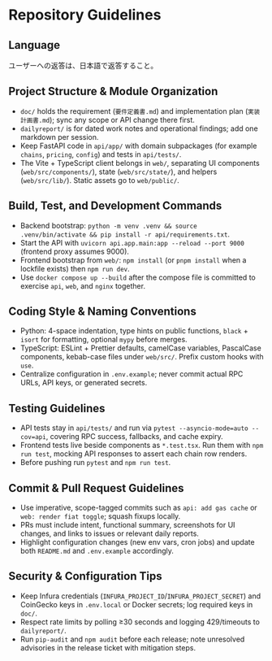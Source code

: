 # Repository Guidelines

## Language
ユーザーへの返答は、日本語で返答すること。

## Project Structure & Module Organization
- `doc/` holds the requirement (`要件定義書.md`) and implementation plan (`実装計画書.md`); sync any scope or API change there first.
- `dailyreport/` is for dated work notes and operational findings; add one markdown per session.
- Keep FastAPI code in `api/app/` with domain subpackages (for example `chains`, `pricing`, `config`) and tests in `api/tests/`.
- The Vite + TypeScript client belongs in `web/`, separating UI components (`web/src/components/`), state (`web/src/state/`), and helpers (`web/src/lib/`). Static assets go to `web/public/`.

## Build, Test, and Development Commands
- Backend bootstrap: `python -m venv .venv && source .venv/bin/activate && pip install -r api/requirements.txt`.
- Start the API with `uvicorn api.app.main:app --reload --port 9000` (frontend proxy assumes 9000).
- Frontend bootstrap from `web/`: `npm install` (or `pnpm install` when a lockfile exists) then `npm run dev`.
- Use `docker compose up --build` after the compose file is committed to exercise `api`, `web`, and `nginx` together.

## Coding Style & Naming Conventions
- Python: 4-space indentation, type hints on public functions, `black` + `isort` for formatting, optional `mypy` before merges.
- TypeScript: ESLint + Prettier defaults, camelCase variables, PascalCase components, kebab-case files under `web/src/`. Prefix custom hooks with `use`.
- Centralize configuration in `.env.example`; never commit actual RPC URLs, API keys, or generated secrets.

## Testing Guidelines
- API tests stay in `api/tests/` and run via `pytest --asyncio-mode=auto --cov=api`, covering RPC success, fallbacks, and cache expiry.
- Frontend tests live beside components as `*.test.tsx`. Run them with `npm run test`, mocking API responses to assert each chain row renders.
- Before pushing run `pytest` and `npm run test`.

## Commit & Pull Request Guidelines
- Use imperative, scope-tagged commits such as `api: add gas cache` or `web: render fiat toggle`; squash fixups locally.
- PRs must include intent, functional summary, screenshots for UI changes, and links to issues or relevant daily reports.
- Highlight configuration changes (new env vars, cron jobs) and update both `README.md` and `.env.example` accordingly.

## Security & Configuration Tips
- Keep Infura credentials (`INFURA_PROJECT_ID`/`INFURA_PROJECT_SECRET`) and CoinGecko keys in `.env.local` or Docker secrets; log required keys in `doc/`.
- Respect rate limits by polling ≥30 seconds and logging 429/timeouts to `dailyreport/`.
- Run `pip-audit` and `npm audit` before each release; note unresolved advisories in the release ticket with mitigation steps.

